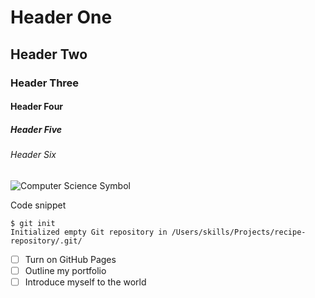 # Header One
## Header Two
### Header Three
#### Header Four
##### Header Five
###### Header Six

![Computer Science Symbol](https://encrypted-tbn0.gstatic.com/images?q=tbn:ANd9GcSOKe4C3vfgVzqBMEKFFAd0x7bLfccn07B1ig&usqp=CAU)

Code snippet
```
$ git init
Initialized empty Git repository in /Users/skills/Projects/recipe-repository/.git/
```

- [ ] Turn on GitHub Pages
- [ ] Outline my portfolio
- [ ] Introduce myself to the world
